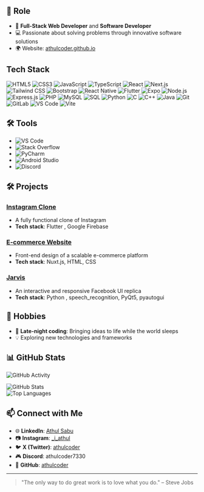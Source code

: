 
## 🌟 Role
  
- 💼 **Full-Stack Web Developer** and **Software Developer**  
- 💻 Passionate about solving problems through innovative software solutions  
- 🌍 Website: [athulcoder.github.io](https://athulcoder.github.io)

## Tech Stack
![HTML5](https://img.shields.io/badge/HTML5-E34F26?style=for-the-badge&logo=html5&logoColor=white&logoWidth=30)
![CSS3](https://img.shields.io/badge/CSS3-1572B6?style=for-the-badge&logo=css3&logoColor=white&logoWidth=30)
![JavaScript](https://img.shields.io/badge/JavaScript-F7DF1E?style=for-the-badge&logo=javascript&logoColor=black&logoWidth=30)
![TypeScript](https://img.shields.io/badge/TypeScript-3178C6?style=for-the-badge&logo=typescript&logoColor=white&logoWidth=30)
![React](https://img.shields.io/badge/React-20232A?style=for-the-badge&logo=react&logoColor=61DAFB&logoWidth=30)
![Next.js](https://img.shields.io/badge/Next.js-000000?style=for-the-badge&logo=next.js&logoColor=white&logoWidth=30)
![Tailwind CSS](https://img.shields.io/badge/Tailwind_CSS-38B2AC?style=for-the-badge&logo=tailwind-css&logoColor=white&logoWidth=30)
![Bootstrap](https://img.shields.io/badge/Bootstrap-7952B3?style=for-the-badge&logo=bootstrap&logoColor=white&logoWidth=30)
![React Native](https://img.shields.io/badge/React_Native-20232A?style=for-the-badge&logo=react&logoColor=61DAFB&logoWidth=30)
![Flutter](https://img.shields.io/badge/Flutter-02569B?style=for-the-badge&logo=flutter&logoColor=white&logoWidth=30)
![Expo](https://img.shields.io/badge/Expo-000020?style=for-the-badge&logo=expo&logoColor=white&logoWidth=30)
![Node.js](https://img.shields.io/badge/Node.js-339933?style=for-the-badge&logo=node.js&logoColor=white&logoWidth=30)
![Express.js](https://img.shields.io/badge/Express.js-000000?style=for-the-badge&logo=express&logoColor=white&logoWidth=30)
![PHP](https://img.shields.io/badge/PHP-777BB4?style=for-the-badge&logo=php&logoColor=white&logoWidth=30)
![MySQL](https://img.shields.io/badge/MySQL-4479A1?style=for-the-badge&logo=mysql&logoColor=white&logoWidth=30)
![SQL](https://img.shields.io/badge/SQL-CC2927?style=for-the-badge&logo=microsoft-sql-server&logoColor=white&logoWidth=30)
![Python](https://img.shields.io/badge/Python-3776AB?style=for-the-badge&logo=python&logoColor=white&logoWidth=30)
![C](https://img.shields.io/badge/C-A8B9CC?style=for-the-badge&logo=c&logoColor=white&logoWidth=30)
![C++](https://img.shields.io/badge/C++-00599C?style=for-the-badge&logo=c%2B%2B&logoColor=white&logoWidth=30)
![Java](https://img.shields.io/badge/Java-007396?style=for-the-badge&logo=java&logoColor=white&logoWidth=30)
![Git](https://img.shields.io/badge/Git-F05032?style=for-the-badge&logo=git&logoColor=white&logoWidth=30)
![GitLab](https://img.shields.io/badge/GitLab-FC6D26?style=for-the-badge&logo=gitlab&logoColor=white&logoWidth=30)
![VS Code](https://img.shields.io/badge/VS%20Code-007ACC?style=for-the-badge&logo=visual-studio-code&logoColor=white&logoWidth=30)
![Vite](https://img.shields.io/badge/Vite-646CFF?style=for-the-badge&logo=vite&logoColor=white&logoWidth=30)


## 🛠️ Tools
- ![VS Code](https://img.shields.io/badge/VS_Code-0078d7?style=for-the-badge&logo=visual-studio-code&logoColor=white)
- ![Stack Overflow](https://img.shields.io/badge/Stack%20Overflow-F58025?style=for-the-badge&logo=stackoverflow&logoColor=white)
- ![PyCharm](https://img.shields.io/badge/PyCharm-000000?style=for-the-badge&logo=pycharm&logoColor=white)
- ![Android Studio](https://img.shields.io/badge/Android_Studio-3DDC84?style=for-the-badge&logo=android-studio&logoColor=white)
- ![Discord](https://img.shields.io/badge/Discord-5865F2?style=for-the-badge&logo=discord&logoColor=white)

## 🛠️ Projects
### [Instagram Clone](https://github.com/athulcoder/instagram_clone)
- A fully functional clone of Instagram  
- **Tech stack**: Flutter , Google Firebase

### [E-commerce Website](https://github.com/athulcoder/reddpanda.store)
- Front-end design of a scalable e-commerce platform  
- **Tech stack**: Nuxt.js, HTML, CSS 

### [Jarvis](https://github.com/athulcoder/jarvis)
- An interactive and responsive Facebook UI replica  
- **Tech stack**: Python , speech_recognition, PyQt5, pyautogui

## 🌈 Hobbies
- 🌙 **Late-night coding**: Bringing ideas to life while the world sleeps  
- 💡 Exploring new technologies and frameworks  

## 📊 GitHub Stats

![GitHub Activity](https://github-readme-activity-graph.vercel.app/graph?username=athulcoder&theme=github)

![ GitHub Stats](https://github-readme-stats.vercel.app/api?username=athulcoder&show_icons=true&theme=radical)  
![Top Languages](https://github-readme-stats.vercel.app/api/top-langs/?username=athulcoder&layout=compact&theme=radical)  

## 📫 Connect with Me
- 🌐 **LinkedIn**: [Athul Sabu](https://www.linkedin.com/in/athul-sabu-84360a261/)  
- 📷 **Instagram**: [_i_athul](https://www.instagram.com/_i_athul/)  
- 🐦 **X (Twitter)**: [athulcoder](https://x.com/athulcoder)  
- 🎮 **Discord**: athulcoder7330  
- 🐙 **GitHub**: [athulcoder](https://github.com/athulcoder)  

---

> "The only way to do great work is to love what you do." – Steve Jobs  
